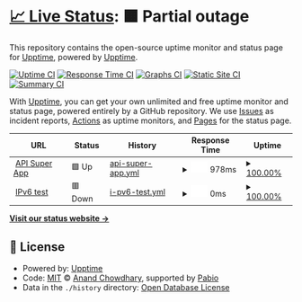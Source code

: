 # [📈 Live Status](https://demo.upptime.js.org): <!--live status--> **🟧 Partial outage**

This repository contains the open-source uptime monitor and status page for [Upptime](https://upptime.js.org), powered by [Upptime](https://github.com/upptime/upptime).

[![Uptime CI](https://github.com/upptime/upptime/workflows/Uptime%20CI/badge.svg)](https://github.com/upptime/upptime/actions?query=workflow%3A%22Uptime+CI%22)
[![Response Time CI](https://github.com/upptime/upptime/workflows/Response%20Time%20CI/badge.svg)](https://github.com/upptime/upptime/actions?query=workflow%3A%22Response+Time+CI%22)
[![Graphs CI](https://github.com/upptime/upptime/workflows/Graphs%20CI/badge.svg)](https://github.com/upptime/upptime/actions?query=workflow%3A%22Graphs+CI%22)
[![Static Site CI](https://github.com/upptime/upptime/workflows/Static%20Site%20CI/badge.svg)](https://github.com/upptime/upptime/actions?query=workflow%3A%22Static+Site+CI%22)
[![Summary CI](https://github.com/upptime/upptime/workflows/Summary%20CI/badge.svg)](https://github.com/upptime/upptime/actions?query=workflow%3A%22Summary+CI%22)

With [Upptime](https://upptime.js.org), you can get your own unlimited and free uptime monitor and status page, powered entirely by a GitHub repository. We use [Issues](https://github.com/upptime/upptime/issues) as incident reports, [Actions](https://github.com/upptime/upptime/actions) as uptime monitors, and [Pages](https://demo.upptime.js.org) for the status page.

<!--start: status pages-->
<!-- This summary is generated by Upptime (https://github.com/upptime/upptime) -->
<!-- Do not edit this manually, your changes will be overwritten -->
<!-- prettier-ignore -->
| URL | Status | History | Response Time | Uptime |
| --- | ------ | ------- | ------------- | ------ |
| <img alt="" src="https://icons.duckduckgo.com/ip3/api.superapp.com.my.ico" height="13"> [API Super App](https://api.superapp.com.my) | 🟩 Up | [api-super-app.yml](https://github.com/syamersam/api-SA/commits/HEAD/history/api-super-app.yml) | <details><summary><img alt="Response time graph" src="./graphs/api-super-app/response-time-week.png" height="20"> 978ms</summary><br><a href="https://demo.upptime.js.org/history/api-super-app"><img alt="Response time 1814" src="https://img.shields.io/endpoint?url=https%3A%2F%2Fraw.githubusercontent.com%2Fsyamersam%2Fapi-SA%2FHEAD%2Fapi%2Fapi-super-app%2Fresponse-time.json"></a><br><a href="https://demo.upptime.js.org/history/api-super-app"><img alt="24-hour response time 1001" src="https://img.shields.io/endpoint?url=https%3A%2F%2Fraw.githubusercontent.com%2Fsyamersam%2Fapi-SA%2FHEAD%2Fapi%2Fapi-super-app%2Fresponse-time-day.json"></a><br><a href="https://demo.upptime.js.org/history/api-super-app"><img alt="7-day response time 978" src="https://img.shields.io/endpoint?url=https%3A%2F%2Fraw.githubusercontent.com%2Fsyamersam%2Fapi-SA%2FHEAD%2Fapi%2Fapi-super-app%2Fresponse-time-week.json"></a><br><a href="https://demo.upptime.js.org/history/api-super-app"><img alt="30-day response time 1151" src="https://img.shields.io/endpoint?url=https%3A%2F%2Fraw.githubusercontent.com%2Fsyamersam%2Fapi-SA%2FHEAD%2Fapi%2Fapi-super-app%2Fresponse-time-month.json"></a><br><a href="https://demo.upptime.js.org/history/api-super-app"><img alt="1-year response time 1814" src="https://img.shields.io/endpoint?url=https%3A%2F%2Fraw.githubusercontent.com%2Fsyamersam%2Fapi-SA%2FHEAD%2Fapi%2Fapi-super-app%2Fresponse-time-year.json"></a></details> | <details><summary><a href="https://demo.upptime.js.org/history/api-super-app">100.00%</a></summary><a href="https://demo.upptime.js.org/history/api-super-app"><img alt="All-time uptime 98.39%" src="https://img.shields.io/endpoint?url=https%3A%2F%2Fraw.githubusercontent.com%2Fsyamersam%2Fapi-SA%2FHEAD%2Fapi%2Fapi-super-app%2Fuptime.json"></a><br><a href="https://demo.upptime.js.org/history/api-super-app"><img alt="24-hour uptime 100.00%" src="https://img.shields.io/endpoint?url=https%3A%2F%2Fraw.githubusercontent.com%2Fsyamersam%2Fapi-SA%2FHEAD%2Fapi%2Fapi-super-app%2Fuptime-day.json"></a><br><a href="https://demo.upptime.js.org/history/api-super-app"><img alt="7-day uptime 100.00%" src="https://img.shields.io/endpoint?url=https%3A%2F%2Fraw.githubusercontent.com%2Fsyamersam%2Fapi-SA%2FHEAD%2Fapi%2Fapi-super-app%2Fuptime-week.json"></a><br><a href="https://demo.upptime.js.org/history/api-super-app"><img alt="30-day uptime 99.50%" src="https://img.shields.io/endpoint?url=https%3A%2F%2Fraw.githubusercontent.com%2Fsyamersam%2Fapi-SA%2FHEAD%2Fapi%2Fapi-super-app%2Fuptime-month.json"></a><br><a href="https://demo.upptime.js.org/history/api-super-app"><img alt="1-year uptime 98.39%" src="https://img.shields.io/endpoint?url=https%3A%2F%2Fraw.githubusercontent.com%2Fsyamersam%2Fapi-SA%2FHEAD%2Fapi%2Fapi-super-app%2Fuptime-year.json"></a></details>
| <img alt="" src="https://icons.duckduckgo.com/ip3/api.superapp.com.my.ico" height="13"> [IPv6 test](https://api.superapp.com.my) | 🟥 Down | [i-pv6-test.yml](https://github.com/syamersam/api-SA/commits/HEAD/history/i-pv6-test.yml) | <details><summary><img alt="Response time graph" src="./graphs/i-pv6-test/response-time-week.png" height="20"> 0ms</summary><br><a href="https://demo.upptime.js.org/history/i-pv6-test"><img alt="Response time 0" src="https://img.shields.io/endpoint?url=https%3A%2F%2Fraw.githubusercontent.com%2Fsyamersam%2Fapi-SA%2FHEAD%2Fapi%2Fi-pv6-test%2Fresponse-time.json"></a><br><a href="https://demo.upptime.js.org/history/i-pv6-test"><img alt="24-hour response time 0" src="https://img.shields.io/endpoint?url=https%3A%2F%2Fraw.githubusercontent.com%2Fsyamersam%2Fapi-SA%2FHEAD%2Fapi%2Fi-pv6-test%2Fresponse-time-day.json"></a><br><a href="https://demo.upptime.js.org/history/i-pv6-test"><img alt="7-day response time 0" src="https://img.shields.io/endpoint?url=https%3A%2F%2Fraw.githubusercontent.com%2Fsyamersam%2Fapi-SA%2FHEAD%2Fapi%2Fi-pv6-test%2Fresponse-time-week.json"></a><br><a href="https://demo.upptime.js.org/history/i-pv6-test"><img alt="30-day response time 0" src="https://img.shields.io/endpoint?url=https%3A%2F%2Fraw.githubusercontent.com%2Fsyamersam%2Fapi-SA%2FHEAD%2Fapi%2Fi-pv6-test%2Fresponse-time-month.json"></a><br><a href="https://demo.upptime.js.org/history/i-pv6-test"><img alt="1-year response time 0" src="https://img.shields.io/endpoint?url=https%3A%2F%2Fraw.githubusercontent.com%2Fsyamersam%2Fapi-SA%2FHEAD%2Fapi%2Fi-pv6-test%2Fresponse-time-year.json"></a></details> | <details><summary><a href="https://demo.upptime.js.org/history/i-pv6-test">100.00%</a></summary><a href="https://demo.upptime.js.org/history/i-pv6-test"><img alt="All-time uptime 100.00%" src="https://img.shields.io/endpoint?url=https%3A%2F%2Fraw.githubusercontent.com%2Fsyamersam%2Fapi-SA%2FHEAD%2Fapi%2Fi-pv6-test%2Fuptime.json"></a><br><a href="https://demo.upptime.js.org/history/i-pv6-test"><img alt="24-hour uptime 100.00%" src="https://img.shields.io/endpoint?url=https%3A%2F%2Fraw.githubusercontent.com%2Fsyamersam%2Fapi-SA%2FHEAD%2Fapi%2Fi-pv6-test%2Fuptime-day.json"></a><br><a href="https://demo.upptime.js.org/history/i-pv6-test"><img alt="7-day uptime 100.00%" src="https://img.shields.io/endpoint?url=https%3A%2F%2Fraw.githubusercontent.com%2Fsyamersam%2Fapi-SA%2FHEAD%2Fapi%2Fi-pv6-test%2Fuptime-week.json"></a><br><a href="https://demo.upptime.js.org/history/i-pv6-test"><img alt="30-day uptime 100.00%" src="https://img.shields.io/endpoint?url=https%3A%2F%2Fraw.githubusercontent.com%2Fsyamersam%2Fapi-SA%2FHEAD%2Fapi%2Fi-pv6-test%2Fuptime-month.json"></a><br><a href="https://demo.upptime.js.org/history/i-pv6-test"><img alt="1-year uptime 100.00%" src="https://img.shields.io/endpoint?url=https%3A%2F%2Fraw.githubusercontent.com%2Fsyamersam%2Fapi-SA%2FHEAD%2Fapi%2Fi-pv6-test%2Fuptime-year.json"></a></details>

<!--end: status pages-->

[**Visit our status website →**](https://demo.upptime.js.org)

## 📄 License

- Powered by: [Upptime](https://github.com/upptime/upptime)
- Code: [MIT](./LICENSE) © [Anand Chowdhary](https://anandchowdhary.com), supported by [Pabio](https://pabio.com)
- Data in the `./history` directory: [Open Database License](https://opendatacommons.org/licenses/odbl/1-0/)
